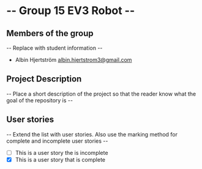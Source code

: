 # -- Group 15 EV3 Robot --

## Members of the group
-- Replace with student information --
* Albin Hjertström albin.hjertstrom3@gmail.com

## Project Description
-- Place a short description of the project so that the reader know what the goal of the repository is --

## User stories
-- Extend the list with user stories. Also use the marking method for complete and incomplete user stories --

- [ ] This is a user story the is incomplete 
- [X] This is a user story that is complete

